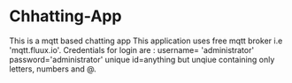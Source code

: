 # Chhatting-App
This is a mqtt based chatting app
This application uses free mqtt broker i.e 'mqtt.fluux.io'.
Credentials for login are :
    username= 'administrator'
    password='administrator'
    unique id=anything but unqiue containing only letters, numbers and @.
